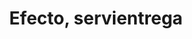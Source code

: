 ---
title: "Efecto, servientrega"
url: /castilla-la-nueva/efecto-servientrega/
shop: corredor de apuestas
---